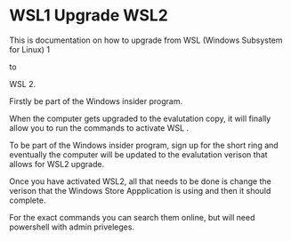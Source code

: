 # WSL1 Upgrade WSL2

This is documentation on how to upgrade from WSL (Windows Subsystem for Linux) 1

to

WSL 2.

Firstly be part of the Windows insider program.

When the computer gets upgraded to the evalutation copy, it will finally allow you to run the commands to activate WSL .

To be part of the Windows insider program, sign up for the short ring and eventually the computer will be updated to the evalutation verison that allows for WSL2 upgrade.

Once you have activated WSL2, all that needs to be done is change the verison that the Windows Store Appplication is using and then it should complete.

For the exact commands you can search them online, but will need powershell with admin priveleges.

